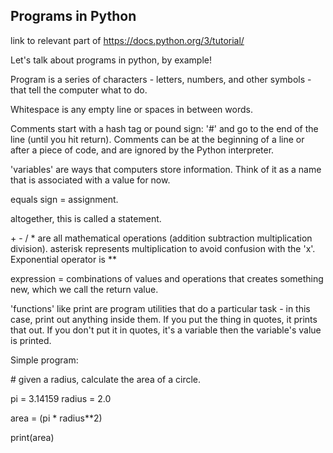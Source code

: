 ## Programs in Python

link to relevant part of https://docs.python.org/3/tutorial/

Let's talk about programs in python, by example!

Program is a series of characters - letters, numbers, and other symbols - that tell the computer what to do.

Whitespace is any empty line or spaces in between words.

Comments start with a hash tag or pound sign: '#' and go to the end of the line (until you hit return).  Comments can be at the beginning of a line or after a piece of code, and are ignored by the Python interpreter. 

'variables' are ways that computers store information.  Think of it as a name that is associated with a value for now.

equals sign = assignment.

altogether, this is called a statement.

\+ - / * are all mathematical operations (addition subtraction multiplication division).  asterisk represents multiplication to avoid confusion with the 'x'.  Exponential operator is ** 

expression = combinations of values and operations that creates something new, which we call the return value.
 
'functions' like print are program utilities that do a particular task - in this case, print out anything inside them. If you put the thing in quotes, it prints that out.  If you don't put it in quotes, it's a variable then the variable's value is printed.


Simple program:

\# given a radius, calculate the area of a circle.

pi = 3.14159
radius = 2.0

area = (pi * radius**2)

print(area)